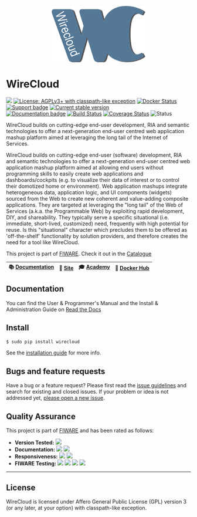 <p align="center">
    <a href="http://conwet.fi.upm.es/wirecloud">
        <img width="256" src="src/wirecloud/defaulttheme/static/images/logos/wc1.png">
    </a>
</p>

# WireCloud

[![](https://nexus.lab.fiware.org/repository/raw/public/badges/chapters/visualization.svg)](https://www.fiware.org/developers/catalogue/)
[![License: AGPLv3+ with classpath-like exception](https://img.shields.io/badge/License-AGPLv3+%20with%20classpath--like%20exception-blue.svg)](./LICENSE)
[![Docker Status](https://img.shields.io/docker/pulls/fiware/wirecloud.svg)](https://hub.docker.com/r/fiware/wirecloud/)
[![Support badge](https://img.shields.io/badge/tag-fiware--wirecloud-orange.svg?logo=stackoverflow)](https://stackoverflow.com/questions/tagged/fiware-wirecloud)
[![Current stable version](https://img.shields.io/pypi/v/wirecloud.svg)](https://pypi.python.org/pypi/wirecloud)
<br/>
[![Documentation badge](https://img.shields.io/readthedocs/wirecloud.svg)](http://wirecloud.readthedocs.org/en/latest/)
[![Build Status](https://travis-ci.org/Wirecloud/wirecloud.svg?branch=develop)](https://travis-ci.org/Wirecloud/wirecloud)
[![Coverage Status](https://coveralls.io/repos/github/Wirecloud/wirecloud/badge.svg?branch=develop)](https://coveralls.io/github/Wirecloud/wirecloud?branch=develop)
![Status](https://nexus.lab.fiware.org/static/badges/statuses/wirecloud.svg)

WireCloud builds on cutting-edge end-user development, RIA and semantic
technologies to offer a next-generation end-user centred web application mashup
platform aimed at leveraging the long tail of the Internet of Services.

WireCloud builds on cutting-edge end-user (software) development, RIA and
semantic technologies to offer a next-generation end-user centred web
application mashup platform aimed at allowing end users without programming
skills to easily create web applications and dashboards/cockpits (e.g. to
visualize their data of interest or to control their domotized home or
environment). Web application mashups integrate heterogeneous data, application
logic, and UI components (widgets) sourced from the Web to create new coherent
and value-adding composite applications. They are targeted at leveraging the
"long tail" of the Web of Services (a.k.a. the Programmable Web) by exploiting
rapid development, DIY, and shareability. They typically serve a specific
situational (i.e. immediate, short-lived, customized) need, frequently with high
potential for reuse. Is this "situational" character which precludes them to be
offered as 'off-the-shelf' functionality by solution providers, and therefore
creates the need for a tool like WireCloud.

This project is part of [FIWARE](http://www.fiware.org). Check it out in the
[Catalogue](http://catalogue.fiware.org/enablers/application-mashup-wirecloud)

| :books: [Documentation](https://wirecloud.rtfd.io/) | :page_facing_up: [Site](https://conwet.fi.upm.es/wirecloud) | :mortar_board: [Academy](https://fiware-academy.readthedocs.io/en/latest/processing/wirecloud) | :whale: [Docker Hub](https://hub.docker.com/r/fiware/wirecloud/) | 
|---|---|---|---|


## Documentation

You can find the User & Programmer's Manual and the Install & Administration
Guide on [Read the Docs](https://wirecloud.readthedocs.io)

## Install

```console
$ sudo pip install wirecloud
```

See the
[installation guide](https://wirecloud.readthedocs.io/en/stable/installation_guide/)
for more info.

## Bugs and feature requests

Have a bug or a feature request? Please first read the
[issue guidelines](CONTRIBUTING.md#using-the-issue-tracker) and search for
existing and closed issues. If your problem or idea is not addressed yet,
[please open a new issue](https://github.com/Wirecloud/wirecloud/issues/new).

## Quality Assurance

This project is part of [FIWARE](https://fiware.org/) and has been rated as
follows:

-   **Version Tested:**
    ![ ](https://img.shields.io/badge/dynamic/json.svg?label=Version&url=https://fiware.github.io/catalogue/json/wirecloud.json&query=$.version&colorB=blue)
-   **Documentation:**
    ![ ](https://img.shields.io/badge/dynamic/json.svg?label=Completeness&url=https://fiware.github.io/catalogue/json/wirecloud.json&query=$.docCompleteness&colorB=blue)
    ![ ](https://img.shields.io/badge/dynamic/json.svg?label=Usability&url=https://fiware.github.io/catalogue/json/wirecloud.json&query=$.docSoundness&colorB=blue)
-   **Responsiveness:**
    ![ ](https://img.shields.io/badge/dynamic/json.svg?label=Time%20to%20Respond&url=https://fiware.github.io/catalogue/json/wirecloud.json&query=$.timeToCharge&colorB=blue)
    ![ ](https://img.shields.io/badge/dynamic/json.svg?label=Time%20to%20Fix&url=https://fiware.github.io/catalogue/json/wirecloud.json&query=$.timeToFix&colorB=blue)
-   **FIWARE Testing:**
    ![ ](https://img.shields.io/badge/dynamic/json.svg?label=Tests%20Passed&url=https://fiware.github.io/catalogue/json/wirecloud.json&query=$.failureRate&colorB=blue)
    ![ ](https://img.shields.io/badge/dynamic/json.svg?label=Scalability&url=https://fiware.github.io/catalogue/json/wirecloud.json&query=$.scalability&colorB=blue)
    ![ ](https://img.shields.io/badge/dynamic/json.svg?label=Performance&url=https://fiware.github.io/catalogue/json/wirecloud.json&query=$.performance&colorB=blue)
    ![ ](https://img.shields.io/badge/dynamic/json.svg?label=Stability&url=https://fiware.github.io/catalogue/json/wirecloud.json&query=$.stability&colorB=blue)

---

## License

WireCloud is licensed under Affero General Public License (GPL) version 3 (or
any later, at your option) with classpath-like exception.
